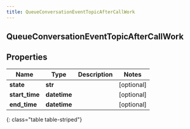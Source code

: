 ```yaml
---
title: QueueConversationEventTopicAfterCallWork
---
```

## QueueConversationEventTopicAfterCallWork

## Properties

|Name | Type | Description | Notes|
|------------ | ------------- | ------------- | -------------|
| **state** | **str** |  | [optional] |
| **start_time** | **datetime** |  | [optional] |
| **end_time** | **datetime** |  | [optional] |
{: class="table table-striped"}


